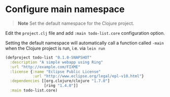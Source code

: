 # Configure main namespace

> **Note** Set the default namespace for the Clojure project.

Edit the `project.clj` file and add `:main todo-list.core` configuration option.

Setting the default namespace will automatically call a function called `-main` when the Clojure project is run, i.e. via `lein run`

```clojure 
(defproject todo-list "0.1.0-SNAPSHOT"
  :description "A simple webapp using Ring"
  :url "http://example.com/FIXME"
  :license {:name "Eclipse Public License"
            :url "http://www.eclipse.org/legal/epl-v10.html"}
  :dependencies [[org.clojure/clojure "1.7.0"]
                 [ring "1.4.0"]]
  :main todo-list.core)
```
